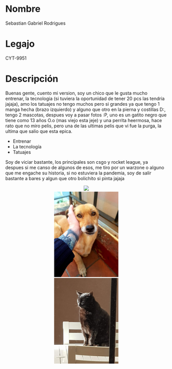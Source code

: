# Nombre 

Sebastian Gabriel Rodrigues

# Legajo

CYT-9951

# Descripción

Buenas gente, cuento mi version, soy un chico que le gusta mucho entrenar, la tecnologia (si tuviera la oportunidad de tener 20 pcs las tendria jajaja), amo los tatuajes no tengo muchos pero si grandes ya que tengo 1 manga hecha (brazo izquierdo) y alguno que otro en la pierna y costillas D:, tengo 2 mascotas, despues voy a pasar fotos :P, uno es un gatito negro que tiene como 13 años O.o (mas viejo esta jeje) y una perrita heermosa, hace rato que no miro pelis, pero una de las ultimas pelis que vi fue la purga, la ultima que salio que esta epica.

- Entrenar
- La tecnología
- Tatuajes


Soy de viciar bastante, los principales son csgo y rocket league, ya despues si me canso de algunos de esos, me tiro por un warzone o alguno que me engache su historia, si no estuviera la pandemia, soy de salir bastante a bares y algun que otro bolichito si pinta jajaja

<div style="text-align:center"><img src="yo.jpg" width="200" />

<div style="text-align:center"><img src="Luli.jpg" width="200" />

<div style="text-align:center"><img src="Negrito.jpg" width="200" />